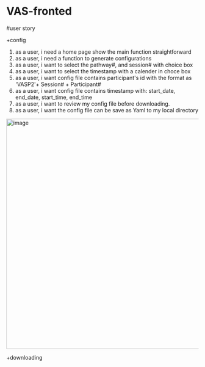 # VAS-fronted
#user story

+config
  1. as a user, i need a home page show the main function straightforward
  2. as a user, i need a function to generate configurations
  3. as a user, i want to select the pathway#, and session# with choice box
  4. as a user, i want to select the timestamp with a calender in choce box
  5. as a user, i want config file contains participant's id with the format as 'VASP2'+ Session# + Participant#
  6. as a user, i want config file contains timestamp with: start_date, end_date, start_time, end_time
  7. as a user, i want to review my config file before downloading.
  8. as a user, i want the config file can be save as Yaml to my local directory
  
<img width="603" alt="image" src="https://user-images.githubusercontent.com/47904921/177613334-1e535de3-e098-44c5-b840-54552c5c95cb.png">

+downloading
